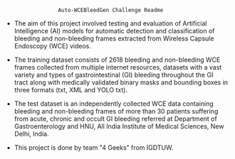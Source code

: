                      Auto-WCEBleedGen Challenge Readme                    

- The aim of this project involved testing and evaluation of Artificial Intelligence (AI) models for     automatic detection and classification of bleeding and non-bleeding frames extracted from Wireless Capsule Endoscopy (WCE) videos. 

- The training dataset consists of 2618 bleeding and non-bleeding WCE frames collected from multiple internet resources, datasets with a vast variety and types of gastrointestinal (GI) bleeding throughout the GI tract along with medically validated binary masks and bounding boxes in three formats (txt, XML and YOLO txt). 

- The test dataset is an independently collected WCE data containing bleeding and non-bleeding frames of more than 30 patients suffering from acute, chronic and occult GI bleeding referred at Department of Gastroenterology and HNU, All India Institute of Medical Sciences, New Delhi, India.

- This project is done by team "4 Geeks" from IGDTUW.
